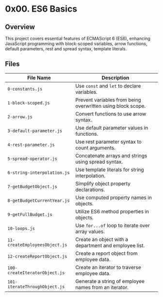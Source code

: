 # 0x00. ES6 Basics

## Overview

This project covers essential features of ECMAScript 6 (ES6), enhancing JavaScript programming with block-scoped variables, arrow functions, default parameters, rest and spread syntax, template literals.

## Files

| File Name                    | Description                                                      |
|------------------------------|------------------------------------------------------------------|
| `0-constants.js`             | Use `const` and `let` to declare variables.                      |
| `1-block-scoped.js`          | Prevent variables from being overwritten using block scope.      |
| `2-arrow.js`                 | Convert functions to use arrow syntax.                           |
| `3-default-parameter.js`     | Use default parameter values in functions.                       |
| `4-rest-parameter.js`        | Use rest parameter syntax to count arguments.                    |
| `5-spread-operator.js`       | Concatenate arrays and strings using spread syntax.              |
| `6-string-interpolation.js`  | Use template literals for string interpolation.                  |
| `7-getBudgetObject.js`       | Simplify object property declarations.                           |
| `8-getBudgetCurrentYear.js`  | Use computed property names in objects.                          |
| `9-getFullBudget.js`         | Utilize ES6 method properties in objects.                        |
| `10-loops.js`                | Use `for...of` loop to iterate over array values.                |
| `11-createEmployeesObject.js`| Create an object with a department and employee list.            |
| `12-createReportObject.js`   | Create a report object from employee data.                       |
| `100-createIteratorObject.js`| Create an iterator to traverse employee data.                    |
| `101-iterateThroughObject.js`| Generate a string of employee names from an iterator.            |
